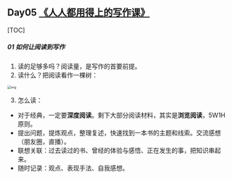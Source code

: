 ## Day05 [《人人都用得上的写作课》](https://time.geekbang.org/column/intro/356)

[TOC]

##### 01 如何让阅读到写作

1. 读的足够多吗？阅读量，是写作的首要前提。
2. 读什么？把阅读看作一棵树：

<img src="https://static001.geekbang.org/resource/image/52/03/52a2b7a7c9d6f87d1be28d8f4bc9ab03.jpg" alt="img" style="zoom: 50%;" />



3. 怎么读：

- 对于经典，一定要**深度阅读**。剩下大部分阅读材料，其实是**浏览阅读**，5W1H原则。
- 提出问题，提炼观点，整理复述，快速找到一本书的主题和线索。交流感想（朋友圈，直播）。
- 联想关联：过去读过的书、曾经的体验与感悟、正在发生的事，把知识串起来。
- 随时记录：观点、表现手法、自我感想。

